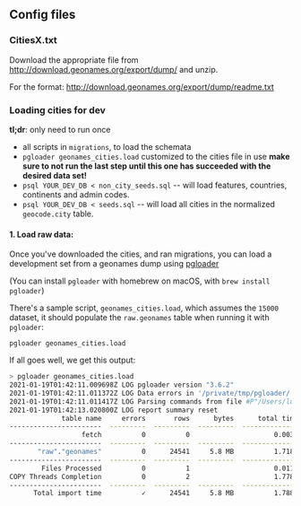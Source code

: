 ## Config files

### CitiesX.txt

Download the appropriate file from http://download.geonames.org/export/dump/
and unzip.

For the format: http://download.geonames.org/export/dump/readme.txt


### Loading cities for dev


**tl;dr**: only need to run once

- all scripts in `migrations`, to load the schemata
- `pgloader geonames_cities.load` customized to the cities file in use **make sure to not run the last step until this one has succeeded with the desired data set!**
- `psql YOUR_DEV_DB < non_city_seeds.sql` -- will load features, countries, continents and admin codes.
- `psql YOUR_DEV_DB < seeds.sql` -- will load all cities
in the normalized `geocode.city` table.

#### 1. Load raw data:

Once you've downloaded the cities, and ran migrations, you can load a development
set from a geonames dump using [pgloader](https://pgloader.readthedocs.io/en/latest/index.html)

(You can install `pgloader` with homebrew on macOS, with `brew install pgloader`)

There's a sample script, `geonames_cities.load`, which assumes the `15000` dataset, it should
populate the `raw.geonames` table when running it with `pgloader`:

    pgloader geonames_cities.load


If all goes well, we get this output:

```sh
> pgloader geonames_cities.load
2021-01-19T01:42:11.009698Z LOG pgloader version "3.6.2"
2021-01-19T01:42:11.011372Z LOG Data errors in '/private/tmp/pgloader/'
2021-01-19T01:42:11.011417Z LOG Parsing commands from file #P"/Users/luis/code/geocode.city/geocode-city-api/config/geonames_cities.load"
2021-01-19T01:42:13.020800Z LOG report summary reset
             table name     errors       rows      bytes      total time
-----------------------  ---------  ---------  ---------  --------------
                  fetch          0          0                     0.003s
-----------------------  ---------  ---------  ---------  --------------
       "raw"."geonames"          0      24541     5.8 MB          1.718s
-----------------------  ---------  ---------  ---------  --------------
        Files Processed          0          1                     0.011s
COPY Threads Completion          0          2                     1.778s
-----------------------  ---------  ---------  ---------  --------------
      Total import time          ✓      24541     5.8 MB          1.788s
```
